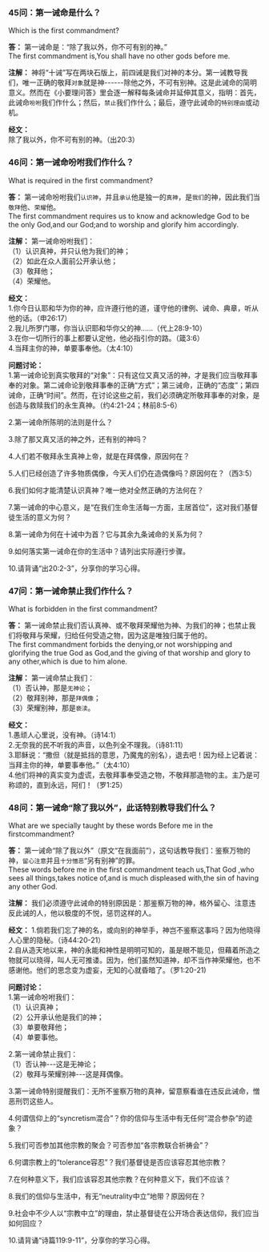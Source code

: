 ### 45问：第一诫命是什么？
Which is the first commandment?  

**答：** 第一诫命是：“除了我以外，你不可有别的神。”  
The first commandment is,You shall have no other gods before me.  

**注解：** 神将“十诫”写在两块石版上，前四诫是我们对神的本分。第一诫教导我们，唯一正确的敬拜`对象`就是神------除他之外，不可有别神。这是此诫命的简明意义。然而在《小要理问答》里会逐一解释每条诫命并延伸其意义，指明：首先，此诫命`吩咐`我们作什么；然后，`禁止`我们作什么；最后，遵守此诫命的`特别理由`或动机。  

**经文：**  
除了我以外，你不可有别的神。（出20:3）  


### 46问：第一诫命吩咐我们作什么？
What is required in the first commandment?  

**答：** 第一诫命吩咐我们`认识神`，并且`承认`他是独一的`真神`，是`我们`的神，因此我们当`敬拜`他、`荣耀`他。  
The first commandment requires us to know and acknowledge God to be the only God,and our God;and to worship and glorify him accordingly.  

**注解：** 第一诫命吩咐我们：  
（1）认识真神，并只认他为我们的神；  
（2）如此在众人面前公开承认他；  
（3）敬拜他；  
（4）荣耀他。

**经文：**  
1.你今日认耶和华为你的神，应许遵行他的道，谨守他的律例、诫命、典章，听从他的话。（申26:17）  
2.我儿所罗门哪，你当认识耶和华你父的神......（代上28:9-10）  
3.在你一切所行的事上都要认定他，他必指引你的路。（箴3:6）  
4.当拜主你的神，单要事奉他。（太4:10）  

**问题讨论：**  
1.第一诫命论到真实敬拜的“对象”：只有这位又真又活的神，才是我们应当敬拜事奉的对象。第二诫命论到敬拜事奉的正确“方式”；第三诫命，正确的“态度”；第四诫命，正确“时间”。然而，在讨论这些之前，我们必须确定所敬拜事奉的对象，是创造与救赎我们的永生真神。（约4:21-24；林前8:5-6）  

2.第一诫命所陈明的法则是什么？  

3.除了那又真又活的神之外，还有别的神吗？  

4.人们若不敬拜永生真神上帝，就是在拜偶像，原因何在？  

5.人们已经创造了许多物质偶像，今天人们仍在造偶像吗？原因何在？（西3:5）  

6.我们如何才能清楚认识真神？唯一绝对全然正确的方法何在？  

7.第一诫命的中心意义，是“在我们生命生活每一方面，主居首位”，这对我们基督徒生活的意义为何？  

8.第一诫命为何在十诫中为首？它与其余九条诫命的关系为何？  

9.如何落实第一诫命在你的生活中？请列出实际遵行步骤。  

10.请背诵“出20:2-3”，分享你的学习心得。  


### 47问：第一诫命禁止我们作什么？
What is forbidden in the first commandment?  

**答：** 第一诫命禁止我们否认真神、或不敬拜荣耀他为神、为我们的神；也禁止我们将敬拜与荣耀，归给任何受造之物，因为这是唯独归属于他的。  
The first commandment forbids the denying,or not worshipping and glorifying the true  God as God,and the giving of that worship and glory to any other,which is due to him alone.  

**注解：** 第一诫命禁止我们：  
（1）否认神，那是`无神论`；  
（2）敬拜别神，那是`拜偶像`；  
（3）荣耀别神，那是`亵渎`。    

**经文：**  
1.愚顽人心里说，没有神。（诗14:1）  
2.无奈我的民不听我的声音，以色列全不理我。（诗81:11）  
3.耶稣说：“撒但（就是抵挡的意思，乃魔鬼的别名），退去吧！因为经上记着说：当拜主你的神，单要事奉他。”（太4:10）  
4.他们将神的真实变为虚谎，去敬拜事奉受造之物，不敬拜那造物的主。主乃是可称颂的，直到永远，阿们！（罗1:25）  


### 48问：第一诫命“除了我以外”，此话特别教导我们什么？
What are we specially taught by these words Before me in the firstcommandment?  

**答：** 第一诫命“除了我以外”（原文“在我面前”），这句话教导我们：鉴察万物的神，`留心注意`并且`十分憎恶`“另有别神”的罪。  
These words before me in the first commandment teach us,That God ,who sees all things,takes notice of,and is much displeased with,the sin of having any other God.  

**注解：** 我们必须遵守此诫命的特别原因是：那鉴察万物的神，格外留心、注意违反此诫的人，他以极度的不悦，惩罚这样的人。

**经文：** 
1.倘若我们忘了神的名，或向别的神举手，神岂不鉴察这事吗？因为他晓得人心里的隐秘。（诗44:20-21）  
2.自从造天地以来，神的永能和神性是明明可知的，虽是眼不能见，但藉着所造之物就可以晓得，叫人无可推诿。因为，他们虽然知道神，却不当作神荣耀他，也不感谢他。他们的思念变为虚妄，无知的心就昏暗了。（罗1:20-21)  

**问题讨论：**  
1.第一诫命吩咐我们：  
（1）认识真神；  
（2）公开承认他是我们的神；  
（3）单要敬拜他；  
（4）单要事他。  

2.第一诫命禁止我们：  
（1）否认神---这是无神论；  
（2）敬拜与荣耀别神---这是拜偶像。  

3.第一诫命特别提醒我们：无所不鉴察万物的真神，留意察看谁在违反此诫命，憎恶刑罚这些人。  

4.何谓信仰上的“syncretism混合”？你的信仰与生活中有无任何“混合参杂”的迹象？  

5.我们可否参加其他宗教的聚会？可否参加“各宗教联合祈祷会”？  

6.何谓宗教上的“tolerance容忍”？我们基督徒是否应该容忍其他宗教？  

7.在何种意义下，我们应该容忍其他宗教？在何种意义下，我们不应该？  

8.我们的信仰与生活中，有无“neutrality中立”地带？原因何在？  

9.社会中不少人以“宗教中立”的理由，禁止基督徒在公开场合表达信仰，我们应当如何回应？  

10.请背诵“诗篇119:9-11”，分享你的学习心得。  


